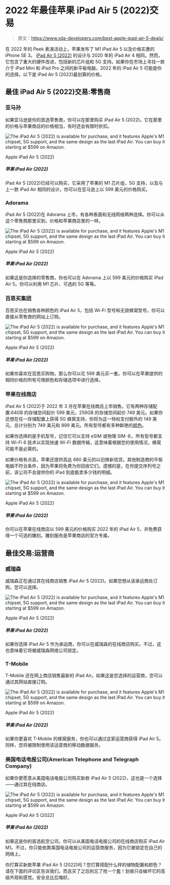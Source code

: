 # 2022 年最佳苹果 iPad Air 5 (2022)交易

> 原文：<https://www.xda-developers.com/best-apple-ipad-air-5-deals/>

在 2022 年的 Peek 表演活动上，苹果发布了 M1 iPad Air 5 以及价格实惠的 iPhone SE 3。 [iPad Air 5 (2022)](https://www.xda-developers.com/apple-ipad-air-5-review/) 的设计与 2020 年的 iPad Air 4 相同。然而，它包含了重大的硬件改进，包括新的芯片组和 5G 支持。如果你在市场上寻找一款介于 iPad Mini 和 iPad Pro 之间的新平板电脑，2022 年的 iPad Air 5 可能是你的选择。以下是 iPad Air 5 (2022)最划算的价格。

## 最佳 iPad Air 5 (2022)交易:零售商

### 亚马孙

如果亚马逊是你的首选零售商，你可以在那里购买 iPad Air 5 (2022)。它在那里的价格与苹果商店的价格相当，有时还会有限时折扣。

 <picture>![The iPad Air 5 (2022) is available for purchase, and it features Apple's M1 chipset, 5G support, and the same design as the last iPad Air. You can buy it starting at $599 on Amazon.](img/a60219abc8ded10b55f5f292afb13c4d.png)</picture> 

Apple iPad Air 5 (2022)

##### 苹果 iPad Air (2022)

iPad Air 5 (2022)已经可以购买，它采用了苹果的 M1 芯片组，5G 支持，以及与上一款 iPad Air 相同的设计。你可以在亚马逊上以 599 美元的价格购买。

### Adorama

iPad Air 5 (2022)在 Adorama 上市，有各种表面和无线网络两种选择。你可以从这个零售商那里买到，价格和苹果商店里的一样。

 <picture>![The iPad Air 5 (2022) is available for purchase, and it features Apple's M1 chipset, 5G support, and the same design as the last iPad Air. You can buy it starting at $599 on Amazon.](img/a60219abc8ded10b55f5f292afb13c4d.png)</picture> 

Apple iPad Air 5 (2022)

##### 苹果 iPad Air (2022)

如果这是你选择的零售商，你也可以在 Adorama 上以 599 美元的价格购买 iPad Air 5。你可以利用 M1 芯片、可选的 5G 等等。

### 百思买集团

百思买也在销售各种颜色的 iPad Air 5，包括 Wi-Fi 型号和无锁蜂窝型号。你可以直接从零售商的网站上订购。

 <picture>![The iPad Air 5 (2022) is available for purchase, and it features Apple's M1 chipset, 5G support, and the same design as the last iPad Air. You can buy it starting at $599 on Amazon.](img/a60219abc8ded10b55f5f292afb13c4d.png)</picture> 

Apple iPad Air 5 (2022)

##### 苹果 iPad Air (2022)

如果你喜欢在百思买购物，那么你可以花 599 美元买一套。你可以在苹果提供的相同价格的所有可用颜色和存储选项中进行选择。

### 苹果在线商店

iPad Air 5 (2022)于 2022 年 3 月在苹果在线商店上市销售。它有两种存储配置:64GB 的存储空间起价 599 美元，256GB 的存储空间起价 749 美元。如果你还想在任一存储配置上获得 5G 蜂窝支持，你将为这一特权支付额外的 149 美元，总计分别为 749 美元和 899 美元。所有型号都有多种鲜艳的[颜色](https://www.xda-developers.com/apple-ipad-air-5-colors/)。

如果你选择的是手机型号，记住它可以支持 eSIM 或物理 SIM 卡。所有型号都支持 Wi-Fi 6 技术以实现快速 Wi-Fi 数据传输，这意味着根据您的使用情况，蜂窝可能不是必需的。

如果价格有点高，苹果还提供高达 680 美元的以旧换新信贷。其他制造商的平板电脑不符合条件，因为苹果将免费为你回收它们。遗憾的是，在你提交序列号之前，该公司不会提供你的 iPad 到底能卖多少钱的明细。

 <picture>![The iPad Air 5 (2022) is available for purchase, and it features Apple's M1 chipset, 5G support, and the same design as the last iPad Air. You can buy it starting at $599 on Amazon.](img/a60219abc8ded10b55f5f292afb13c4d.png)</picture> 

Apple iPad Air 5 (2022)

##### 苹果 iPad Air (2022)

你可以在苹果在线商店以 599 美元的价格购买 2022 年的 iPad Air 5，并免费获得一个可选的雕刻。雕刻服务是苹果商店的官方专属。

## 最佳交易:运营商

### 威瑞森

威瑞森正在通过其在线商店销售 iPad Air 5 (2022)。如果您想从该承运商处订购，您可以选择。

 <picture>![The iPad Air 5 (2022) is available for purchase, and it features Apple's M1 chipset, 5G support, and the same design as the last iPad Air. You can buy it starting at $599 on Amazon.](img/a60219abc8ded10b55f5f292afb13c4d.png)</picture> 

Apple iPad Air 5 (2022)

##### 苹果 iPad Air (2022)

如果你选择 iPad Air 5 作为承运商，你可以在威瑞森的在线商店购买。不过，这也意味着它将被威瑞森网络公司锁定。

### T-Mobile

T-Mobile 还在网上商店销售最新的 iPad Air。如果这是您选择的运营商，您可以通过其网站直接订购。

 <picture>![The iPad Air 5 (2022) is available for purchase, and it features Apple's M1 chipset, 5G support, and the same design as the last iPad Air. You can buy it starting at $599 on Amazon.](img/a60219abc8ded10b55f5f292afb13c4d.png)</picture> 

Apple iPad Air 5 (2022)

##### 苹果 iPad Air (2022)

如果你更喜欢 T-Mobile 的蜂窝服务，你也可以通过这家运营商获得 iPad Air 5。同样，您将被限制使用该运营商的移动数据服务。

### 美国电话电报公司(American Telephone and Telegraph Company)

如果你更愿意从美国电话电报公司购买新款 iPad Air 5 (2022)，这也是一个选择——通过其在线商店。

 <picture>![The iPad Air 5 (2022) is available for purchase, and it features Apple's M1 chipset, 5G support, and the same design as the last iPad Air. You can buy it starting at $599 on Amazon.](img/a60219abc8ded10b55f5f292afb13c4d.png)</picture> 

Apple iPad Air 5 (2022)

##### 苹果 iPad Air (2022)

如果这是你的首选航空公司，你可以从美国电话电报公司的在线商店购买 iPad Air M1。不过，你只能依靠美国电话电报公司的运营商服务，因为它被锁定在自己的网络上。

你打算买新款苹果 iPad Air 5 (2022)吗？您打算搭配什么样的储物配置和颜色？请在下面的评论区告诉我们。而且买了之后别忘了抢一个[套](https://www.xda-developers.com/best-apple-ipad-air-5-cases/)！划痕只会破坏它的高级外观和感觉。安全总比后悔好。